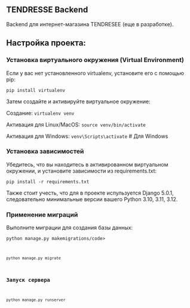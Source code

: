 ## TENDRESSE Backend

Backend для интернет-магазина TENDRESEE (еще в разработке).

## Настройка проекта:

### Установка виртуального окружения (Virtual Environment)
Если у вас нет установленного virtualenv, установите его с помощью pip:

<code>pip install virtualenv</code>

Затем создайте и активируйте виртуальное окружение:

Создание: <code>virtualenv venv</code>

Активация для Linux/MacOS: <code>source venv/bin/activate</code>

Активация для Windows: <code>venv\Scripts\activate</code>  # Для Windows

### Установка зависимостей

Убедитесь, что вы находитесь в активированном виртуальном окружении, и установите зависимости из requirements.txt:

<code>pip install -r requirements.txt</code>

Также стоит учесть, что для в проекте испульзуется Django 5.0.1, следовательно минимальные версии вашего Python 3.10, 3.11, 3.12.

### Применение миграций

Выполните миграции для создания базы данных:

<code>python manage.py makemigrations/code>

<code>python manage.py migrate</code>

### Запуск сервера

<code>python manage.py runserver</code>
